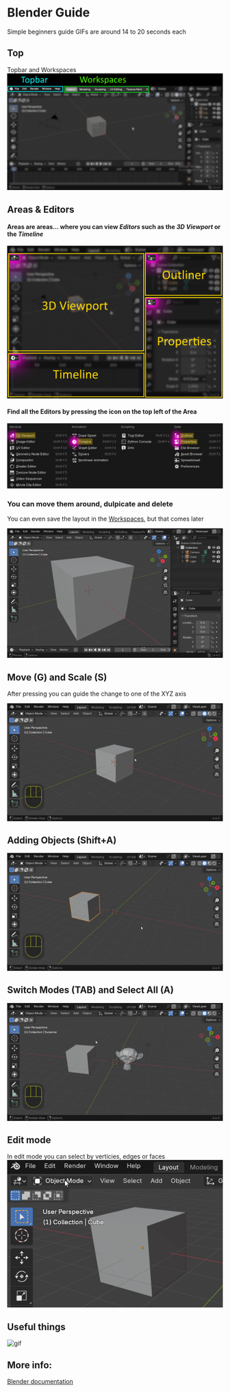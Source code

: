 # Blender Guide

Simple beginners guide
GIFs are around 14 to 20 seconds each

## Top
Topbar and Workspaces
![blendertop](images/blendertop.png)

## Areas & Editors
#### Areas are areas... where you can view *Editors* such as the *3D Viewport* or the *Timeline*
![areas](images/areas.png)

#### Find all the Editors by pressing the icon on the top left of the Area
![areas2](images/areas2.png)
### You can move them around, dulpicate and delete
You can even save the layout in the [Workspaces](#Top), but that comes later

![blendergif](images/blendergif.gif)

## Move (G) and Scale (S)
After pressing you can guide the change to one of the XYZ axis

![gif](images/movescale.gif)

## Adding Objects (Shift+A)
![gif](images/adding.gif)

## Switch Modes (TAB) and Select All (A)
![gif](images/tabandshifta.gif)

## Edit mode
In edit mode you can select by verticies, edges or faces
![gif](images/editmode.gif)

## Useful things
![gif](images/useful.gif)


## More info:
[Blender documentation](https://docs.blender.org/manual/en/latest/index.html)
